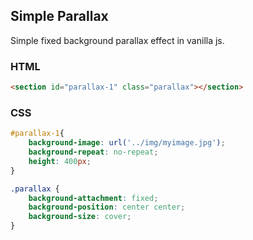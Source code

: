 ## Simple Parallax

Simple fixed background parallax effect in vanilla js.

### HTML
```html
<section id="parallax-1" class="parallax"></section>
```
### CSS
```css
#parallax-1{
    background-image: url('../img/myimage.jpg');
    background-repeat: no-repeat;
    height: 400px;
}

.parallax {
    background-attachment: fixed;
    background-position: center center;
    background-size: cover;
}
```
